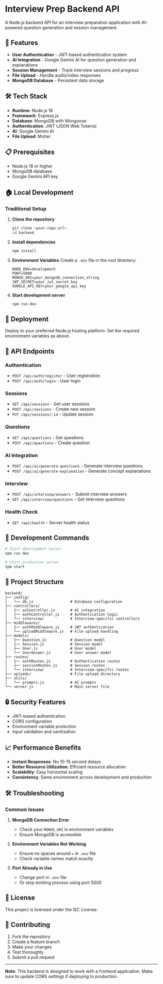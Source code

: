 # Interview Prep Backend API

A Node.js backend API for an interview preparation application with AI-powered question generation and session management.

## 🚀 Features

- **User Authentication** - JWT-based authentication system
- **AI Integration** - Google Gemini AI for question generation and explanations
- **Session Management** - Track interview sessions and progress
- **File Upload** - Handle audio/video responses
- **MongoDB Database** - Persistent data storage

## 🛠️ Tech Stack

- **Runtime**: Node.js 18
- **Framework**: Express.js
- **Database**: MongoDB with Mongoose
- **Authentication**: JWT (JSON Web Tokens)
- **AI**: Google Gemini AI
- **File Upload**: Multer

## 📋 Prerequisites

- Node.js 18 or higher
- MongoDB database
- Google Gemini API key

## 🏠 Local Development

### Traditional Setup

1. **Clone the repository**

   ```bash
   git clone <your-repo-url>
   cd backend
   ```

2. **Install dependencies**

   ```bash
   npm install
   ```

3. **Environment Variables**
   Create a `.env` file in the root directory:

   ```env
   NODE_ENV=development
   PORT=5000
   MONGO_URI=your_mongodb_connection_string
   JWT_SECRET=your_jwt_secret_key
   GOOGLE_API_KEY=your_google_api_key
   ```

4. **Start development server**
   ```bash
   npm run dev
   ```

## 🚀 Deployment

Deploy to your preferred Node.js hosting platform. Set the required environment variables as above.

## 📡 API Endpoints

### Authentication

- `POST /api/auth/register` - User registration
- `POST /api/auth/login` - User login

### Sessions

- `GET /api/sessions` - Get user sessions
- `POST /api/sessions` - Create new session
- `PUT /api/sessions/:id` - Update session

### Questions

- `GET /api/questions` - Get questions
- `POST /api/questions` - Create question

### AI Integration

- `POST /api/ai/generate-questions` - Generate interview questions
- `POST /api/ai/generate-explanation` - Generate concept explanations

### Interview

- `POST /api/interview/answers` - Submit interview answers
- `GET /api/interview/questions` - Get interview questions

### Health Check

- `GET /api/health` - Server health status

## 🔧 Development Commands

```bash
# Start development server
npm run dev

# Start production server
npm start
```

## 📁 Project Structure

```
backend/
├── config/
│   └── db.js                 # Database configuration
├── controllers/
│   ├── aiController.js       # AI integration
│   ├── authController.js     # Authentication logic
│   └── interview/            # Interview-specific controllers
├── middlewares/
│   ├── authMiddleware.js     # JWT authentication
│   └── uploadMiddleware.js   # File upload handling
├── models/
│   ├── Question.js           # Question model
│   ├── Session.js            # Session model
│   ├── User.js               # User model
│   └── UserAnswer.js         # User answer model
├── routes/
│   ├── authRoutes.js         # Authentication routes
│   ├── sessionRoutes.js      # Session routes
│   └── interview/            # Interview-specific routes
├── uploads/                  # File upload directory
├── utils/
│   └── prompts.js            # AI prompts
└── server.js                 # Main server file
```

## 🔒 Security Features

- JWT-based authentication
- CORS configuration
- Environment variable protection
- Input validation and sanitization

## 📈 Performance Benefits

- **Instant Responses**: No 10-15 second delays
- **Better Resource Utilization**: Efficient resource allocation
- **Scalability**: Easy horizontal scaling
- **Consistency**: Same environment across development and production

## 🛠️ Troubleshooting

### Common Issues

1. **MongoDB Connection Error**

   - Check your `MONGO_URI` in environment variables
   - Ensure MongoDB is accessible

2. **Environment Variables Not Working**

   - Ensure no spaces around `=` in `.env` file
   - Check variable names match exactly

3. **Port Already in Use**
   - Change port in `.env` file
   - Or stop existing process using port 5000

## 📝 License

This project is licensed under the ISC License.

## 🤝 Contributing

1. Fork the repository
2. Create a feature branch
3. Make your changes
4. Test thoroughly
5. Submit a pull request

---

**Note**: This backend is designed to work with a frontend application. Make sure to update CORS settings if deploying to production.
